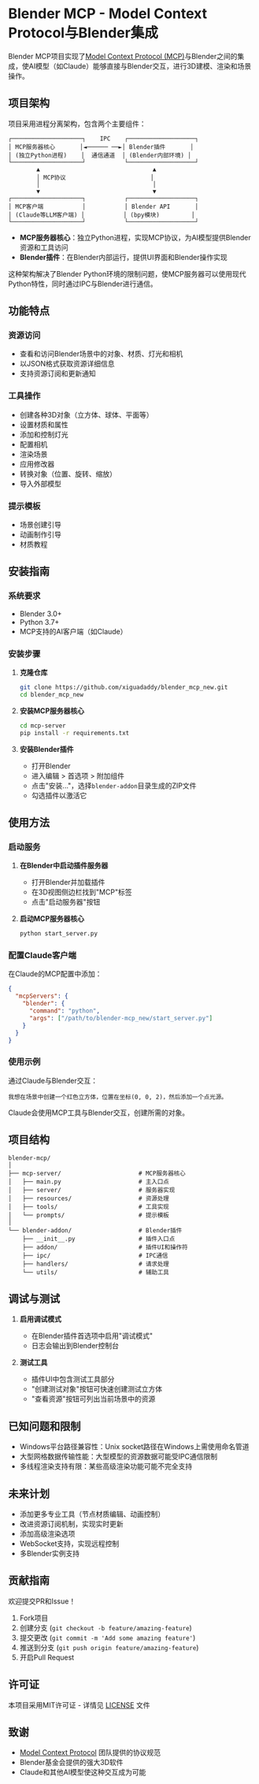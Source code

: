
# Blender MCP - Model Context Protocol与Blender集成

Blender MCP项目实现了[Model Context Protocol (MCP)](https://modelcontextprotocol.io/)与Blender之间的集成，使AI模型（如Claude）能够直接与Blender交互，进行3D建模、渲染和场景操作。

## 项目架构

项目采用进程分离架构，包含两个主要组件：

```
┌────────────────────┐    IPC    ┌───────────────────┐
│ MCP服务器核心       │◄────── ──►│ Blender插件       │
│ (独立Python进程)    │  通信通道  │ (Blender内部环境) │
└────────────────────┘           └───────────────────┘
        ▲                                ▲
        │ MCP协议                        │
        │                                │
        ▼                                ▼
┌────────────────────┐           ┌───────────────────┐
│ MCP客户端           │           │ Blender API       │
│ (Claude等LLM客户端) │           │ (bpy模块)         │
└────────────────────┘           └───────────────────┘
```

- **MCP服务器核心**：独立Python进程，实现MCP协议，为AI模型提供Blender资源和工具访问
- **Blender插件**：在Blender内部运行，提供UI界面和Blender操作实现

这种架构解决了Blender Python环境的限制问题，使MCP服务器可以使用现代Python特性，同时通过IPC与Blender进行通信。

## 功能特点

### 资源访问
- 查看和访问Blender场景中的对象、材质、灯光和相机
- 以JSON格式获取资源详细信息
- 支持资源订阅和更新通知

### 工具操作
- 创建各种3D对象（立方体、球体、平面等）
- 设置材质和属性
- 添加和控制灯光
- 配置相机
- 渲染场景
- 应用修改器
- 转换对象（位置、旋转、缩放）
- 导入外部模型

### 提示模板
- 场景创建引导
- 动画制作引导
- 材质教程

## 安装指南

### 系统要求
- Blender 3.0+
- Python 3.7+
- MCP支持的AI客户端（如Claude）

### 安装步骤

1. **克隆仓库**
   ```bash
   git clone https://github.com/xiguadaddy/blender_mcp_new.git
   cd blender_mcp_new
   ```

2. **安装MCP服务器核心**
   ```bash
   cd mcp-server
   pip install -r requirements.txt
   ```

3. **安装Blender插件**
   - 打开Blender
   - 进入编辑 > 首选项 > 附加组件
   - 点击"安装..."，选择`blender-addon`目录生成的ZIP文件
   - 勾选插件以激活它

## 使用方法

### 启动服务

1. **在Blender中启动插件服务器**
   - 打开Blender并加载插件
   - 在3D视图侧边栏找到"MCP"标签
   - 点击"启动服务器"按钮

2. **启动MCP服务器核心**
   ```bash
   python start_server.py
   ```

### 配置Claude客户端

在Claude的MCP配置中添加：
```json
{
  "mcpServers": {
    "blender": {
      "command": "python",
      "args": ["/path/to/blender-mcp_new/start_server.py"]
    }
  }
}
```

### 使用示例

通过Claude与Blender交互：
```
我想在场景中创建一个红色立方体，位置在坐标(0, 0, 2)，然后添加一个点光源。
```

Claude会使用MCP工具与Blender交互，创建所需的对象。

## 项目结构

```
blender-mcp/
│
├── mcp-server/                      # MCP服务器核心
│   ├── main.py                      # 主入口点
│   ├── server/                      # 服务器实现
│   ├── resources/                   # 资源处理
│   ├── tools/                       # 工具实现
│   └── prompts/                     # 提示模板
│
└── blender-addon/                   # Blender插件
    ├── __init__.py                  # 插件入口点
    ├── addon/                       # 插件UI和操作符
    ├── ipc/                         # IPC通信
    ├── handlers/                    # 请求处理
    └── utils/                       # 辅助工具
```

## 调试与测试

1. **启用调试模式**
   - 在Blender插件首选项中启用"调试模式"
   - 日志会输出到Blender控制台

2. **测试工具**
   - 插件UI中包含测试工具部分
   - "创建测试对象"按钮可快速创建测试立方体
   - "查看资源"按钮可列出当前场景中的资源

## 已知问题和限制

- Windows平台路径兼容性：Unix socket路径在Windows上需使用命名管道
- 大型网格数据传输性能：大型模型的资源数据可能受IPC通信限制
- 多线程渲染支持有限：某些高级渲染功能可能不完全支持

## 未来计划

- 添加更多专业工具（节点材质编辑、动画控制）
- 改进资源订阅机制，实现实时更新
- 添加高级渲染选项
- WebSocket支持，实现远程控制
- 多Blender实例支持

## 贡献指南

欢迎提交PR和Issue！

1. Fork项目
2. 创建分支 (`git checkout -b feature/amazing-feature`)
3. 提交更改 (`git commit -m 'Add some amazing feature'`)
4. 推送到分支 (`git push origin feature/amazing-feature`)
5. 开启Pull Request

## 许可证

本项目采用MIT许可证 - 详情见 [LICENSE](LICENSE) 文件

## 致谢

- [Model Context Protocol](https://modelcontextprotocol.io/) 团队提供的协议规范
- Blender基金会提供的强大3D软件
- Claude和其他AI模型使这种交互成为可能
